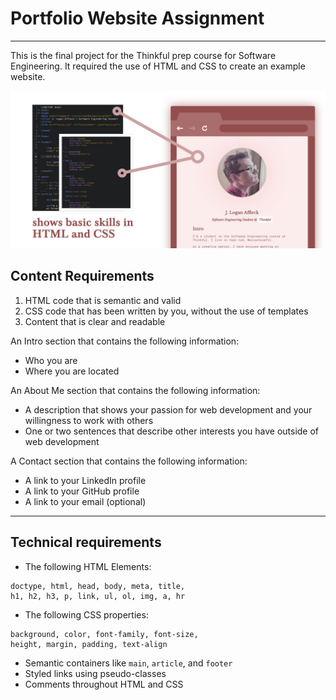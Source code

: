 # Portfolio Website Assignment
***

This is the final project for the Thinkful prep course for Software Engineering. It required the use of HTML and CSS to create an example website. 

![Image](root/images/example.jpg)

## Content Requirements

1. HTML code that is semantic and valid
2. CSS code that has been written by you, without the use of templates
3. Content that is clear and readable

An Intro section that contains the following information:

* Who you are
* Where you are located

An About Me section that contains the following information:

* A description that shows your passion for web development and your willingness to work with others
* One or two sentences that describe other interests you have outside of web development

A Contact section that contains the following information:
* A link to your LinkedIn profile
* A link to your GitHub profile
* A link to your email (optional)

***

## Technical requirements

* The following HTML Elements:
```
doctype, html, head, body, meta, title,
h1, h2, h3, p, link, ul, ol, img, a, hr
 ```
 
 * The following CSS properties:
 ```
 background, color, font-family, font-size,
 height, margin, padding, text-align
 ```
 
 * Semantic containers like `main`, `article`, and `footer`
 * Styled links using pseudo-classes
 * Comments throughout HTML and CSS
